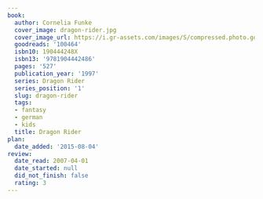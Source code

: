 ```yaml
---
book:
  author: Cornelia Funke
  cover_image: dragon-rider.jpg
  cover_image_url: https://i.gr-assets.com/images/S/compressed.photo.goodreads.com/books/1328004947l/100464._SX98_.jpg
  goodreads: '100464'
  isbn10: 190444248X
  isbn13: '9781904442486'
  pages: '527'
  publication_year: '1997'
  series: Dragon Rider
  series_position: '1'
  slug: dragon-rider
  tags:
  - fantasy
  - german
  - kids
  title: Dragon Rider
plan:
  date_added: '2015-08-04'
review:
  date_read: 2007-04-01
  date_started: null
  did_not_finish: false
  rating: 3
---
```

